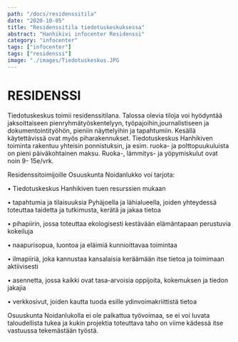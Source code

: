 ```yaml
---
path: "/docs/residenssitila"
date: "2020-10-05"
title: "Residenssitila tiedotuskeskuksessa"
abstract: "Hanhikivi infocenter Residenssi"
category: "infocenter"
tags: ["infocenter"]
tags: ["residenssi"]
image: "./images/Tiedotuskeskus.JPG
---
```


# RESIDENSSI

Tiedotuskeskus toimii residenssitilana. Talossa olevia tiloja voi hyödyntää  jaksoittaiseen pienryhmätyöskentelyyn, työpajoihin,journalistiseen ja dokumentointityöhön, pieniin näyttelyihin ja tapahtumiin. Kesällä käytettävissä ovat myös piharakennukset. Tiedotuskeskus Hanhikiven toiminta rakentuu yhteisin ponnistuksin, ja esim. ruoka- ja polttopuukuluista on pieni päiväkohtainen maksu. Ruoka-, lämmitys- ja yöpymiskulut ovat noin 9- 15e/vrk.

Residenssitoimijoille Osuuskunta Noidanlukko voi tarjota:

• Tiedotuskeskus Hanhikiven tuen resurssien mukaan

• tapahtumia ja tilaisuuksia Pyhäjoella ja lähialueella, joiden yhteydessä toteuttaa taidetta ja tutkimusta, kerätä ja jakaa tietoa

• pihapiirin, jossa toteuttaa ekologisesti kestävään elämäntapaan perustuvia kokeiluja

• naapurisopua, luontoa ja eläimiä kunnioittavaa toimintaa

• ilmapiiriä, joka kannustaa kansalaisia keräämään itse tietoa ja toimimaan aktiivisesti

• asennetta, jossa kaikki ovat tasa-arvoisia oppijoita, kokemuksen ja tiedon jakajia

• verkkosivut, joiden kautta tuoda esille ydinvoimakriittistä tietoa

Osuuskunta Noidanlukolla ei ole palkattua työvoimaa, se ei voi luvata taloudellista tukea ja kukin projektia toteuttava taho on viime kädessä itse vastuussa tekemästään työstä.

